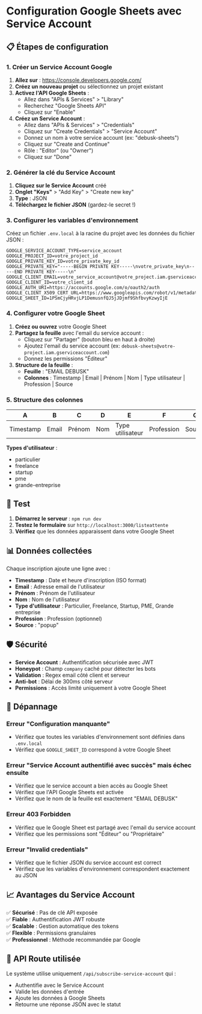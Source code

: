 # Configuration Google Sheets avec Service Account

## 📋 Étapes de configuration

### 1. Créer un Service Account Google

1. **Allez sur** : https://console.developers.google.com/
2. **Créez un nouveau projet** ou sélectionnez un projet existant
3. **Activez l'API Google Sheets** :
   - Allez dans "APIs & Services" > "Library"
   - Recherchez "Google Sheets API"
   - Cliquez sur "Enable"
4. **Créez un Service Account** :
   - Allez dans "APIs & Services" > "Credentials"
   - Cliquez sur "Create Credentials" > "Service Account"
   - Donnez un nom à votre service account (ex: "debusk-sheets")
   - Cliquez sur "Create and Continue"
   - Rôle : "Editor" (ou "Owner")
   - Cliquez sur "Done"

### 2. Générer la clé du Service Account

1. **Cliquez sur le Service Account** créé
2. **Onglet "Keys"** > "Add Key" > "Create new key"
3. **Type** : JSON
4. **Téléchargez le fichier JSON** (gardez-le secret !)

### 3. Configurer les variables d'environnement

Créez un fichier `.env.local` à la racine du projet avec les données du fichier JSON :

```env
GOOGLE_SERVICE_ACCOUNT_TYPE=service_account
GOOGLE_PROJECT_ID=votre_project_id
GOOGLE_PRIVATE_KEY_ID=votre_private_key_id
GOOGLE_PRIVATE_KEY="-----BEGIN PRIVATE KEY-----\nvotre_private_key\n-----END PRIVATE KEY-----\n"
GOOGLE_CLIENT_EMAIL=votre_service_account@votre_project.iam.gserviceaccount.com
GOOGLE_CLIENT_ID=votre_client_id
GOOGLE_AUTH_URI=https://accounts.google.com/o/oauth2/auth
GOOGLE_CLIENT_X509_CERT_URL=https://www.googleapis.com/robot/v1/metadata/x509/votre_service_account%40votre_project.iam.gserviceaccount.com
GOOGLE_SHEET_ID=1PSmCjyHRvjLP1DemusnfQJ5jJDjmf9ShfbvyKzwyIjE
```

### 4. Configurer votre Google Sheet

1. **Créez ou ouvrez** votre Google Sheet
2. **Partagez la feuille** avec l'email du service account :
   - Cliquez sur "Partager" (bouton bleu en haut à droite)
   - Ajoutez l'email du service account (ex: `debusk-sheets@votre-project.iam.gserviceaccount.com`)
   - Donnez les permissions "Éditeur"
3. **Structure de la feuille** :
   - **Feuille** : "EMAIL DEBUSK"
   - **Colonnes** : Timestamp | Email | Prénom | Nom | Type utilisateur | Profession | Source

### 5. Structure des colonnes

| A | B | C | D | E | F | G |
|---|---|---|---|---|---|---|
| Timestamp | Email | Prénom | Nom | Type utilisateur | Profession | Source |

**Types d'utilisateur** :
- particulier
- freelance  
- startup
- pme
- grande-entreprise

## 🚀 Test

1. **Démarrez le serveur** : `npm run dev`
2. **Testez le formulaire** sur `http://localhost:3000/listeattente`
3. **Vérifiez** que les données apparaissent dans votre Google Sheet

## 📊 Données collectées

Chaque inscription ajoute une ligne avec :
- **Timestamp** : Date et heure d'inscription (ISO format)
- **Email** : Adresse email de l'utilisateur
- **Prénom** : Prénom de l'utilisateur
- **Nom** : Nom de l'utilisateur
- **Type d'utilisateur** : Particulier, Freelance, Startup, PME, Grande entreprise
- **Profession** : Profession (optionnel)
- **Source** : "popup"

## 🛡️ Sécurité

- **Service Account** : Authentification sécurisée avec JWT
- **Honeypot** : Champ `company` caché pour détecter les bots
- **Validation** : Regex email côté client et serveur
- **Anti-bot** : Délai de 300ms côté serveur
- **Permissions** : Accès limité uniquement à votre Google Sheet

## 🐛 Dépannage

### Erreur "Configuration manquante"
- Vérifiez que toutes les variables d'environnement sont définies dans `.env.local`
- Vérifiez que `GOOGLE_SHEET_ID` correspond à votre Google Sheet

### Erreur "Service Account authentifié avec succès" mais échec ensuite
- Vérifiez que le service account a bien accès au Google Sheet
- Vérifiez que l'API Google Sheets est activée
- Vérifiez que le nom de la feuille est exactement "EMAIL DEBUSK"

### Erreur 403 Forbidden
- Vérifiez que le Google Sheet est partagé avec l'email du service account
- Vérifiez que les permissions sont "Éditeur" ou "Propriétaire"

### Erreur "Invalid credentials"
- Vérifiez que le fichier JSON du service account est correct
- Vérifiez que les variables d'environnement correspondent exactement au JSON

## 📈 Avantages du Service Account

✅ **Sécurisé** : Pas de clé API exposée  
✅ **Fiable** : Authentification JWT robuste  
✅ **Scalable** : Gestion automatique des tokens  
✅ **Flexible** : Permissions granulaires  
✅ **Professionnel** : Méthode recommandée par Google  

## 🔧 API Route utilisée

Le système utilise uniquement `/api/subscribe-service-account` qui :
- Authentifie avec le Service Account
- Valide les données d'entrée
- Ajoute les données à Google Sheets
- Retourne une réponse JSON avec le statut